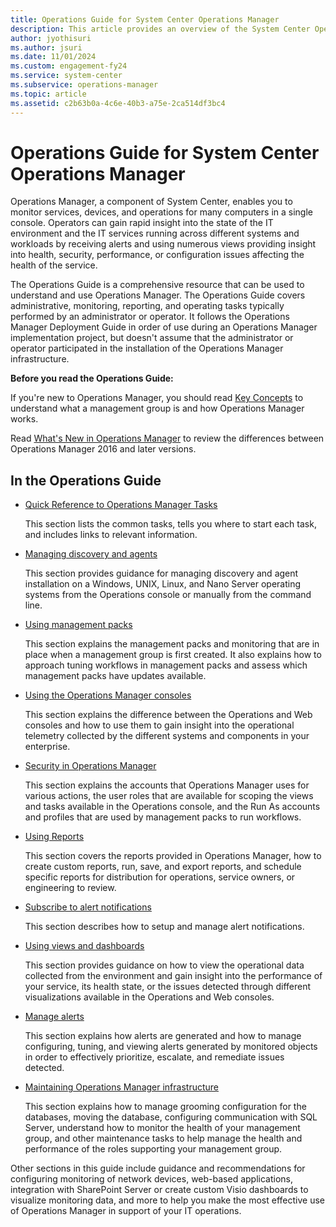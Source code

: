 ```yaml
---
title: Operations Guide for System Center Operations Manager
description: This article provides an overview of the System Center Operations Manager Operations Guide.
author: jyothisuri
ms.author: jsuri
ms.date: 11/01/2024
ms.custom: engagement-fy24
ms.service: system-center
ms.subservice: operations-manager
ms.topic: article
ms.assetid: c2b63b0a-4c6e-40b3-a75e-2ca514df3bc4
---
```


# Operations Guide for System Center Operations Manager



Operations Manager, a component of System Center, enables you to monitor services, devices, and operations for many computers in a single console. Operators can gain rapid insight into the state of the IT environment and the IT services running across different systems and workloads by receiving alerts and using numerous views providing insight into health, security, performance, or configuration issues affecting the health of the service.  

The Operations Guide is a comprehensive resource that can be used to understand and use Operations Manager. The Operations Guide covers administrative, monitoring, reporting, and operating tasks typically performed by an administrator or operator. It follows the Operations Manager Deployment Guide in order of use during an Operations Manager implementation project, but doesn't assume that the administrator or operator participated in the installation of the Operations Manager infrastructure.  

**Before you read the Operations Guide:**  

If you're new to Operations Manager, you should read [Key Concepts](key-concepts.md) to understand what a management group is and how Operations Manager works.  

Read [What's New in Operations Manager](./whats-new-in-om.md) to review the differences between Operations Manager 2016 and later versions.

## In the Operations Guide  

-   [Quick Reference to Operations Manager Tasks](manage-quick-reference.md)  

    This section lists the common tasks, tells you where to start each task, and includes links to relevant information.  

-   [Managing discovery and agents](manage-deploy-windows-agent-console.md)

    This section provides guidance for managing discovery and agent installation on a Windows, UNIX, Linux, and Nano Server operating systems from the Operations console or manually from the command line.  

-   [Using management packs](manage-overview-management-pack.md)

    This section explains the management packs and monitoring that are in place when a management group is first created. It also explains how to approach tuning workflows in management packs and assess which management packs have updates available.  

-   [Using the Operations Manager consoles](manage-consoles-comparison.md)

    This section explains the difference between the Operations and Web consoles and how to use them to gain insight into the operational telemetry collected by the different systems and components in your enterprise.

-   [Security in Operations Manager](manage-config-authentication-reporting-server.md)  

    This section explains the accounts that Operations Manager uses for various actions, the user roles that are available for scoping the views and tasks available in the Operations console, and the Run As accounts and profiles that are used by management packs to run workflows.  

-   [Using Reports](manage-reports-installed-during-setup.md)

    This section covers the reports provided in Operations Manager, how to create custom reports, run, save, and export reports, and schedule specific reports for distribution for operations, service owners, or engineering to review.       

-   [Subscribe to alert notifications](manage-notifications-alert-notifications.md)

    This section describes how to setup and manage alert notifications.  

-   [Using views and dashboards](manage-console-view-types.md)

    This section provides guidance on how to view the operational data collected from the environment and gain insight into the performance of your service, its health state, or the issues detected through different visualizations available in the Operations and Web consoles.  

-   [Manage alerts](manage-alert-generation-overview.md)

    This section explains how alerts are generated and how to manage configuring, tuning, and viewing alerts generated by monitored objects in order to effectively prioritize, escalate, and remediate issues detected.  

-   [Maintaining Operations Manager infrastructure](manage-monitor-health-mg.md)

    This section explains how to manage grooming configuration for the databases, moving the database, configuring communication with SQL Server, understand how to monitor the health of your management group, and other maintenance tasks to help manage the health and performance of the roles supporting your management group.   

Other sections in this guide include guidance and recommendations for configuring monitoring of network devices, web-based applications, integration with SharePoint Server or create custom Visio dashboards to visualize monitoring data, and more to help you make the most effective use of Operations Manager in support of your IT operations.

